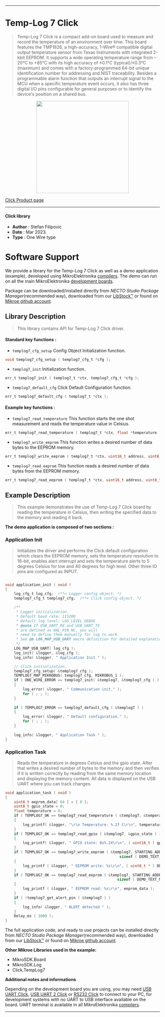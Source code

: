 
---
# Temp-Log 7 Click

> Temp-Log 7 Click is a compact add-on board used to measure and record the temperature of an environment over time. This board features the TMP1826, a high-accuracy, 1-Wire® compatible digital output temperature sensor from Texas Instruments with integrated 2-kbit EEPROM. It supports a wide operating temperature range from –20°C to +85°C with its high accuracy of ±0.1°C (typical)/±0.3°C (maximum) and comes with a factory-programmed 64-bit unique identification number for addressing and NIST traceability. Besides a programmable alarm function that outputs an interrupt signal to the MCU when a specific temperature event occurs, it also has three digital I/O pins configurable for general purposes or to identify the device's position on a shared bus.

<p align="center">
  <img src="https://download.mikroe.com/images/click_for_ide/templog7_click.png" height=300px>
</p>

[Click Product page](https://www.mikroe.com/temp-log-7-click)

---


#### Click library

- **Author**        : Stefan Filipovic
- **Date**          : Mar 2023.
- **Type**          : One Wire type


# Software Support

We provide a library for the Temp-Log 7 Click
as well as a demo application (example), developed using MikroElektronika
[compilers](https://www.mikroe.com/necto-studio).
The demo can run on all the main MikroElektronika [development boards](https://www.mikroe.com/development-boards).

Package can be downloaded/installed directly from *NECTO Studio Package Manager*(recommended way), downloaded from our [LibStock&trade;](https://libstock.mikroe.com) or found on [Mikroe github account](https://github.com/MikroElektronika/mikrosdk_click_v2/tree/master/clicks).

## Library Description

> This library contains API for Temp-Log 7 Click driver.

#### Standard key functions :

- `templog7_cfg_setup` Config Object Initialization function.
```c
void templog7_cfg_setup ( templog7_cfg_t *cfg );
```

- `templog7_init` Initialization function.
```c
err_t templog7_init ( templog7_t *ctx, templog7_cfg_t *cfg );
```

- `templog7_default_cfg` Click Default Configuration function.
```c
err_t templog7_default_cfg ( templog7_t *ctx );
```

#### Example key functions :

- `templog7_read_temperature` This function starts the one shot measurement and reads the temperature value in Celsius.
```c
err_t templog7_read_temperature ( templog7_t *ctx, float *temperature );
```

- `templog7_write_eeprom` This function writes a desired number of data bytes to the EEPROM memory.
```c
err_t templog7_write_eeprom ( templog7_t *ctx, uint16_t address, uint8_t *data_in, uint16_t len );
```

- `templog7_read_eeprom` This function reads a desired number of data bytes from the EEPROM memory.
```c
err_t templog7_read_eeprom ( templog7_t *ctx, uint16_t address, uint8_t *data_out, uint16_t len );
```

## Example Description

> This example demonstrates the use of Temp-Log 7 Click board by reading the temperature in Celsius,
then writing the specified data to the memory and reading it back.

**The demo application is composed of two sections :**

### Application Init

> Initializes the driver and performs the Click default configuration which
clears the EEPROM memory, sets the temperature resolution to 16-bit, enables
alert interrupt and sets the temperature alerts to 5 degrees Celsius for low
and 40 degrees for high level. Other three IO pins are configured as INPUT.

```c

void application_init ( void )
{
    log_cfg_t log_cfg;  /**< Logger config object. */
    templog7_cfg_t templog7_cfg;  /**< Click config object. */

    /** 
     * Logger initialization.
     * Default baud rate: 115200
     * Default log level: LOG_LEVEL_DEBUG
     * @note If USB_UART_RX and USB_UART_TX 
     * are defined as HAL_PIN_NC, you will 
     * need to define them manually for log to work. 
     * See @b LOG_MAP_USB_UART macro definition for detailed explanation.
     */
    LOG_MAP_USB_UART( log_cfg );
    log_init( &logger, &log_cfg );
    log_info( &logger, " Application Init " );

    // Click initialization.
    templog7_cfg_setup( &templog7_cfg );
    TEMPLOG7_MAP_MIKROBUS( templog7_cfg, MIKROBUS_1 );
    if ( ONE_WIRE_ERROR == templog7_init( &templog7, &templog7_cfg ) ) 
    {
        log_error( &logger, " Communication init." );
        for ( ; ; );
    }
    
    if ( TEMPLOG7_ERROR == templog7_default_cfg ( &templog7 ) )
    {
        log_error( &logger, " Default configuration." );
        for ( ; ; );
    }
    
    log_info( &logger, " Application Task " );
}

```

### Application Task

> Reads the temperature in degrees Celsius and the gpio state. After that writes
a desired number of bytes to the memory and then verifies if it is written
correctly by reading from the same memory location and displaying the memory
content. All data is displayed on the USB UART where you can track changes.

```c
void application_task ( void )
{
    uint8_t eeprom_data[ 64 ] = { 0 };
    uint8_t gpio_state = 0;
    float temperature = 0;
    if ( TEMPLOG7_OK == templog7_read_temperature ( &templog7, &temperature ) )
    {
        log_printf( &logger, "\r\n Temperature: %.2f C\r\n", temperature );
    }
    if ( TEMPLOG7_OK == templog7_read_gpio ( &templog7, &gpio_state ) )
    {
        log_printf( &logger, " GPIO state: 0x%.2X\r\n", ( uint16_t ) gpio_state );
    }
    if ( TEMPLOG7_OK == templog7_write_eeprom ( &templog7, STARTING_ADDRESS, DEMO_TEXT_MESSAGE, 
                                                    sizeof ( DEMO_TEXT_MESSAGE ) ) )
    {
        log_printf ( &logger, " EEPROM write: %s\r\n", ( uint8_t * ) DEMO_TEXT_MESSAGE );
    }
    if ( TEMPLOG7_OK == templog7_read_eeprom ( &templog7, STARTING_ADDRESS, eeprom_data, 
                                                   sizeof ( DEMO_TEXT_MESSAGE ) ) )
    {
        log_printf ( &logger, " EEPROM read: %s\r\n", eeprom_data );
    }
    if ( !templog7_get_alert_pin ( &templog7 ) )
    {
        log_info( &logger, " ALERT detected " );
    }
    Delay_ms ( 1000 );
}
```

The full application code, and ready to use projects can be installed directly from *NECTO Studio Package Manager*(recommended way), downloaded from our [LibStock&trade;](https://libstock.mikroe.com) or found on [Mikroe github account](https://github.com/MikroElektronika/mikrosdk_click_v2/tree/master/clicks).

**Other Mikroe Libraries used in the example:**

- MikroSDK.Board
- MikroSDK.Log
- Click.TempLog7

**Additional notes and informations**

Depending on the development board you are using, you may need
[USB UART Click](https://www.mikroe.com/usb-uart-click),
[USB UART 2 Click](https://www.mikroe.com/usb-uart-2-click) or
[RS232 Click](https://www.mikroe.com/rs232-click) to connect to your PC, for
development systems with no UART to USB interface available on the board. UART
terminal is available in all MikroElektronika
[compilers](https://shop.mikroe.com/compilers).

---
